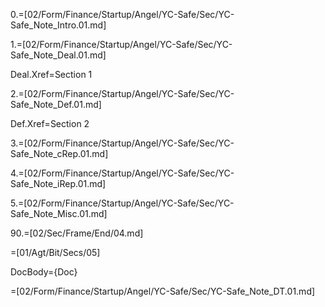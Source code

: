 0.=[02/Form/Finance/Startup/Angel/YC-Safe/Sec/YC-Safe_Note_Intro.01.md]

1.=[02/Form/Finance/Startup/Angel/YC-Safe/Sec/YC-Safe_Note_Deal.01.md]

Deal.Xref=Section 1

2.=[02/Form/Finance/Startup/Angel/YC-Safe/Sec/YC-Safe_Note_Def.01.md]

Def.Xref=Section 2

3.=[02/Form/Finance/Startup/Angel/YC-Safe/Sec/YC-Safe_Note_cRep.01.md]

4.=[02/Form/Finance/Startup/Angel/YC-Safe/Sec/YC-Safe_Note_iRep.01.md]

5.=[02/Form/Finance/Startup/Angel/YC-Safe/Sec/YC-Safe_Note_Misc.01.md]

90.=[02/Sec/Frame/End/04.md]
  
=[01/Agt/Bit/Secs/05]

DocBody={Doc}

=[02/Form/Finance/Startup/Angel/YC-Safe/Sec/YC-Safe_Note_DT.01.md]